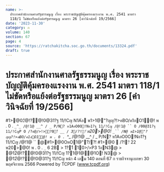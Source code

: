 ```yaml
---
name: >-
  ประกาศสำนักงานศาลรัฐธรรมนูญ เรื่อง พระราชบัญญัติคุ้มครองแรงงาน พ.ศ. 2541 มาตรา
  118/1 ไม่ขัดหรือแย้งต่อรัฐธรรมนูญ มาตรา 26 [คำวินิจฉัยที่ 19/2566]
date: '2023-11-30'
category: ก
volume: 140
section: 67
page: 4
source: 'https://ratchakitcha.soc.go.th/documents/13324.pdf'
draft: true
---
```


# ประกาศสำนักงานศาลรัฐธรรมนูญ เรื่อง พระราชบัญญัติคุ้มครองแรงงาน พ.ศ. 2541 มาตรา 118/1 ไม่ขัดหรือแย้งต่อรัฐธรรมนูญ มาตรา 26 [คำวินิจฉัยที่ 19/2566]

#1>@02ํ@!?@!0@31?ฐ 11/!Cญ N1A่อ พ1>1@"?ญญ?!>คBO/ค1อO1@! พ . 0 . `_^_ /@!1@ __^ / _ P/N? ห1AอO0O!Nอ1?ฐ 11/!Cญ /@!1@ `` O /00@31?ฐ 11/!CญP O /?คํ@/>!>?0?่ __ / `_`` 3/?!?่ `` พ20>@0! `_`` /N@ พ1>1@"?ญญ?!>คBO/ค1อO1@! พ . 0 . `_^_ /@!1@ __^ / _ P/N? ห1AอO0O!Nอ1?ฐ 11/!Cญ /@!1@ `` @#1>@0OหO1@"?่/?! #1>@0  /?!?่ 22 พ20>@0! พ . 0 . `_` 6 2B > 1?1์ 10>/>P3 1อN3@ > @12ํ@!?@!0@31?ฐ 11/!Cญ 1?1@1@@1O! N3@ > @12ํ@!?@!0@31?ฐ 11/!Cญ หน้า 4 เลม 140 ตอนที่ 67 ก ราชกิจจานุเบกษา 30 พฤศจิกายน 2566 Powered by TCPDF (www.tcpdf.org)
